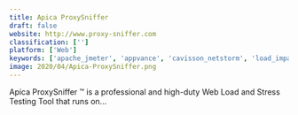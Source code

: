 ```yaml
---
title: Apica ProxySniffer
draft: false 
website: http://www.proxy-sniffer.com
classification: ['']
platform: ['Web']
keywords: ['apache_jmeter', 'appvance', 'cavisson_netstorm', 'load_impact', 'loader.io', 'loadrunner', 'monitis', 'site24x7', 'smartmeter.io', 'stresstimulus', 'wapt', 'whatfix', 'flood.io', 'gatling', 'gatling.io', 'k6_cloud', 'locust']
image: 2020/04/Apica-ProxySniffer.png
---
```

Apica ProxySniffer ™ is a professional and high-duty Web Load and Stress Testing Tool that runs on...
